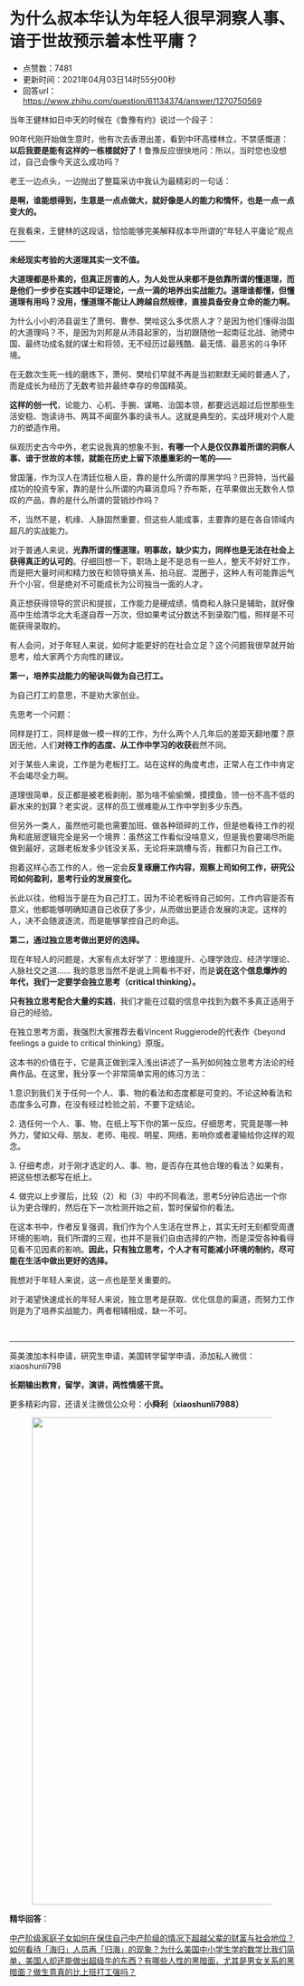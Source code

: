 # 为什么叔本华认为年轻人很早洞察人事、谙于世故预示着本性平庸？
- 点赞数：7481
- 更新时间：2021年04月03日14时55分00秒
- 回答url：https://www.zhihu.com/question/61134374/answer/1270750569
<body>
 <p data-pid="18Esih_n">当年王健林如日中天的时候在《鲁豫有约》说过一个段子：</p>
 <p data-pid="gCzbzE1K">90年代刚开始做生意时，他有次去香港出差，看到中环高楼林立，不禁感慨道：<b>以后我要是能有这样的一栋楼就好了！</b>鲁豫反应很快地问：所以，当时您也没想过，自己会像今天这么成功吗？</p>
 <p data-pid="UJ-2Ent7">老王一边点头，一边抛出了整篇采访中我认为最精彩的一句话：</p>
 <p data-pid="sspNTI1X"><b>是啊，谁能想得到，生意是一点点做大，就好像是人的能力和情怀，也是一点一点变大的。</b></p>
 <p data-pid="TkMOVvLt">在我看来，王健林的这段话，恰恰能够完美解释叔本华所谓的“年轻人平庸论”观点——</p>
 <p data-pid="cq7_72kN"><b>未经现实考验的大道理其实一文不值。</b></p>
 <p data-pid="uLkUhxFX"><b>大道理都是朴素的，但真正厉害的人，为人处世从来都不是依靠所谓的懂道理，而是他们一步步在实践中印证理论，一点一滴的培养出实战能力。道理谁都懂，但懂道理有用吗？没用，懂道理不能让人跨越自然规律，直接具备安身立命的能力啊。</b></p>
 <p data-pid="WuOI1Jr8">为什么小小的沛县诞生了萧何、曹参、樊哙这么多优质人才？是因为他们懂得治国的大道理吗？不，是因为刘邦是从沛县起家的，当初跟随他一起南征北战、驰骋中国、最终功成名就的谋士和将领，无不经历过最残酷、最无情、最恶劣的斗争环境。</p>
 <p data-pid="oCe7_LxL">在无数次生死一线的磨炼下，萧何、樊哙们早就不再是当初默默无闻的普通人了，而是成长为经历了无数考验并最终幸存的帝国精英。</p>
 <p data-pid="cGcP5J_x"><b>这样的创一代</b>，论能力、心机、手腕、谋略、治国本领，都要远远超过后世那些生活安稳、饱读诗书、两耳不闻窗外事的读书人。这就是典型的，实战环境对个人能力的塑造作用。</p>
 <p data-pid="zIFxhgTJ">纵观历史古今中外，老实说我真的想象不到，<b>有哪一个人是仅仅靠着所谓的洞察人事、谙于世故的本领，就能在历史上留下浓墨重彩的一笔的——</b></p>
 <p data-pid="nXRv1ibp">曾国藩，作为汉人在清廷位极人臣，靠的是什么所谓的厚黑学吗？巴菲特，当代最成功的投资专家，靠的是什么所谓的内幕消息吗？乔布斯，在苹果做出无数令人惊叹的产品，靠的是什么所谓的营销炒作吗？</p>
 <p data-pid="cJTHscDc">不，当然不是，机缘、人脉固然重要，但这些人能成事，主要靠的是在各自领域内超凡的实战能力。</p>
 <p data-pid="TH1zojlh">对于普通人来说，<b>光靠所谓的懂道理，明事故，缺少实力，同样也是无法在社会上获得真正的认可的</b>。仔细回想一下，职场上是不是总有一些人，整天不好好工作，而是把大量时间和精力放在和领导搞关系、拍马屁、混圈子，这种人有可能靠运气升个小官，但是绝对不可能成长为公司独当一面的人才。</p>
 <p data-pid="Onhx4Y_W">真正想获得领导的赏识和提拔，工作能力是硬成绩，情商和人脉只是辅助，就好像高中生给清华北大毛遂自荐一万次，但如果考试分数达不到录取门槛，照样是不可能获得录取的。</p>
 <p data-pid="dKiitgWx">有人会问，对于年轻人来说，如何才能更好的在社会立足？这个问题我很早就开始思考，给大家两个方向性的建议。</p>
 <p data-pid="IBS4Nyjb"><b>第一，培养实战能力的秘诀叫做为自己打工。</b></p>
 <p data-pid="vTJRbB8P">为自己打工的意思，不是劝大家创业。</p>
 <p data-pid="dNwv46DS">先思考一个问题：</p>
 <p data-pid="Yb3M8AbO">同样是打工，同样是做一模一样的工作，为什么两个人几年后的差距天翻地覆？原因无他，人们<b>对待工作的态度、从工作中学习的收获</b>截然不同。</p>
 <p data-pid="5v1dbscn">对于某些人来说，工作是为老板打工。站在这样的角度考虑，正常人在工作中肯定不会竭尽全力啊。</p>
 <p data-pid="fHSBxOya">道理很简单，反正都是被老板剥削，那为啥不偷偷懒，摸摸鱼，领一份不高不低的薪水来的划算？老实说，这样的员工很难能从工作中学到多少东西。</p>
 <p data-pid="qJ04JYwl">但另外一类人，虽然他可能也需要加班、做各种琐碎的工作，但是他看待工作的视角和底层逻辑完全是另一个境界：虽然这工作看似没啥意义，但是我也要竭尽所能做到最好，这跟老板发多少钱没关系，无论将来跳槽与否，我都只为自己工作。</p>
 <p data-pid="Pufkrapq">抱着这样心态工作的人，他一定会<b>反复琢磨工作内容，观察上司如何工作，研究公司如何盈利，思考行业的发展变化。</b></p>
 <p data-pid="-1N8fjRj">长此以往，他相当于是在为自己打工，因为不论老板待自己如何，工作内容是否有意义，他都能够明确知道自己收获了多少，从而做出更适合发展的决定。这样的人，决不会随波逐流，而是能够掌控自己的命运。</p>
 <p data-pid="hA3zzbuS"><b>第二，通过独立思考做出更好的选择。</b></p>
 <p data-pid="s0F_8SlS">现在年轻人的问题是，大家有点太好学了：思维提升、心理学效应、经济学理论、人脉社交之道…… 我的意思当然不是说上网看书不好，而是<b>说在这个信息爆炸的年代，我们一定要学会独立思考（critical thinking）。</b></p>
 <p data-pid="wYl4uogu"><b>只有独立思考配合大量的实践</b>，我们才能在过载的信息中找到为数不多真正适用于自己的经验。</p>
 <p data-pid="rLDR1fTm">在独立思考方面，我强烈大家推荐去看Vincent Ruggierode的代表作《beyond feelings a guide to critical thinking》原版。</p>
 <p data-pid="3kEFdEXl">这本书的价值在于，它是真正做到深入浅出讲述了一系列如何独立思考方法论的经典作品。在这里，我分享一个非常简单实用的练习方法：</p>
 <p data-pid="YUszgwk2">1.意识到我们关于任何一个人、事、物的看法和态度都是可变的。不论这种看法和态度多么可靠，在没有经过检验之前，不要下定结论。</p>
 <p data-pid="uzK2Fwhm">2. 选任何一个人、事、物，在纸上写下你的第一反应。仔细思考，究竟是哪一种外力，譬如父母、朋友、老师、电视、明星、网络，影响你或者灌输给你这样的观念。</p>
 <p data-pid="oMcFfMop">3. 仔细考虑，对于刚才选定的人、事、物，是否存在其他合理的看法？如果有，把这些想法都写在纸上。</p>
 <p data-pid="3ZjIbDj6">4. 做完以上步骤后，比较（2）和（3）中的不同看法，思考5分钟后选出一个你认为更合理的，然后在下一次检测开始之前，暂时保留你的看法。</p>
 <p data-pid="3aUeTgt3">在这本书中，作者反复强调，我们作为个人生活在世界上，其实无时无刻都受周遭环境的影响，我们所谓的三观，也并不是我们自由选择的产物，而是深受各种看得见看不见因素的影响。<b>因此，只有独立思考，个人才有可能减小环境的制约，尽可能在生活中做出更好的选择。</b></p>
 <p data-pid="HDuy6x6X">我想对于年轻人来说，这一点也是至关重要的。</p>
 <p data-pid="wK1PWC63">对于渴望快速成长的年轻人来说，独立思考是获取、优化信息的渠道，而努力工作则是为了培养实战能力，两者相辅相成，缺一不可。</p>
 <p class="ztext-empty-paragraph"><br></p>
 <hr>
 <p data-pid="LRIldP22">英美澳加本科申请，研究生申请，美国转学留学申请，添加私人微信：xiaoshunli798</p>
 <p data-pid="_2-tFPnV"><b>长期输出教育，留学，演讲，两性情感干货。</b></p>
 <p data-pid="_ZNnhPyS">更多精彩内容，还请关注微信公众号：<b>小舜利（xiaoshunli7988）</b></p>
 <figure data-size="normal">
  <img src="https://pic1.zhimg.com/50/v2-c36820e3dd8f1cb21bdae6a939c007f6_720w.jpg?source=1940ef5c" data-rawwidth="860" data-rawheight="396" data-size="normal" data-caption="" data-original-token="v2-1611d13a083aad878bcd85205c9e32de" data-default-watermark-src="https://picx.zhimg.com/50/v2-722919b4015ff26906176d6ab4d2ad11_720w.jpg?source=1940ef5c" class="origin_image zh-lightbox-thumb" width="860" data-original="https://picx.zhimg.com/v2-c36820e3dd8f1cb21bdae6a939c007f6_r.jpg?source=1940ef5c">
 </figure>
 <p data-pid="XiHP42sY"><b>精华回答</b>：</p><a data-draft-node="block" data-draft-type="link-card" href="https://www.zhihu.com/question/27855424/answer/1149767266" data-image="https://pic2.zhimg.com/zhihu-card-default_ipico.jpg" class="internal">中产阶级家庭子女如何在保住自己中产阶级的情况下超越父辈的财富与社会地位？</a><a data-draft-node="block" data-draft-type="link-card" href="https://www.zhihu.com/question/263621909/answer/1196093996" data-image="https://pic4.zhimg.com/zhihu-card-default_ipico.jpg" class="internal">如何看待「海归」人员再「归海」的现象？</a><a data-draft-node="block" data-draft-type="link-card" href="https://www.zhihu.com/question/20953633/answer/575578573" data-image="https://pic3.zhimg.com/zhihu-card-default_ipico.jpg" class="internal">为什么美国中小学生学的数学比我们简单，美国人却还能做出超级牛的东西？</a><a data-draft-node="block" data-draft-type="link-card" href="https://www.zhihu.com/question/37055410/answer/1075198500" data-image="https://pic3.zhimg.com/zhihu-card-default_ipico.jpg" class="internal">有哪些人性的黑暗面，尤其是男女关系的黑暗面？</a><a data-draft-node="block" data-draft-type="link-card" href="https://www.zhihu.com/question/327874416/answer/1126835723" data-image="https://pic1.zhimg.com/zhihu-card-default_ipico.jpg" class="internal">做生意真的比上班打工强吗？</a>
 <p></p>
</body>